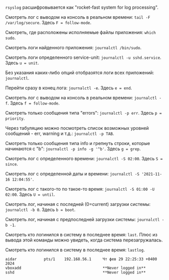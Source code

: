 `rsyslog` расшифровывается как "rocket-fast system for log processing".

Смотреть лог с выводом на консоль в реальном времени: `tail -F /var/log/secure`. Здесь `F = follow-mode`.

Смотреть, где расположены исполняемые файлы приложения: `which sudo`.

Смотреть логи найденного приложения: `journalctl /bin/sudo`.

Смотреть логи определенного service-unit: `journalctl -u sshd.service`. Здесь `u = unit`.

Без указания каких-либо опций отобразятся логи всех приложений: `journalctl`.

Перейти сразу в конец лога: `journalctl -e`. Здесь `e = end`.

Смотреть лог с выводом на консоль в реальном времени: `journalctl -f`. Здесь `f = follow-mode`.

Смотреть только сообщения типа "errors": `journalctl -p err`. Здесь `p = priority`.

Через табуляцию можно посмотреть список возможных уровней сообщений - err, warning и т.д.: `journalctl -p TAB`.

Смотреть только сообщения типа info и грепнуть строки, которые начинаются с "b": `journalctl -p info -g '^b'`. Здесь `g = grep`.

Смотреть лог с определенного времени: `journalctl -S 02:00`. Здесь `S = since`.

Смотреть лог с определенной даты и времени: `journalctl -S '2021-11-16 12:04:55'`.

Смотреть лог с такого-то по такое-то время: `journalctl -S 01:00 -U 02:00`. Здесь `U = until`.

Смотреть лог, начиная с последней (0=current) загрузки системы: `journalctl -b 0`. Здесь `b = boot`.

Смотреть лог, начиная с предпоследней загрузки системы: `journalctl -b -1`.

Смотреть кто логинился в систему в последнее время: `last`. Плюс из вывода этой команды можно увидеть, когда система перезагружалась.

Cмотреть кто логинился в систему в последнее время: `lastlog`.

```
aidar            pts/1    192.168.56.1     Чт фев 29 22:25:33 +0400 2024
vboxadd                                    **Never logged in**
sshd                                       **Never logged in**
```